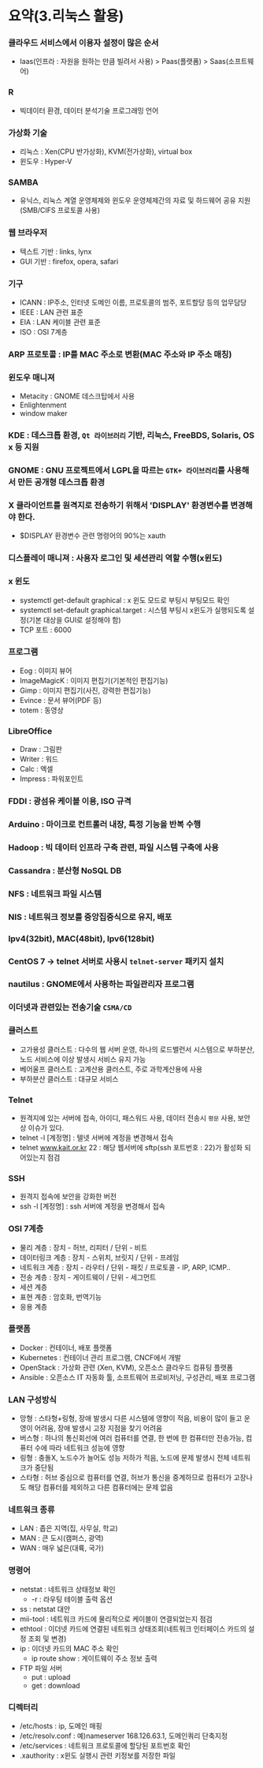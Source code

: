 # 요약(3.리눅스 활용)

### 클라우드 서비스에서 이용자 설정이 많은 순서
* Iaas(인프라 : 자원을 원하는 만큼 빌려서 사용) > Paas(플랫폼) > Saas(소프트웨어)

### R
* 빅데이터 환경, 데이터 분석기술 프로그래밍 언어

### 가상화 기술
* 리눅스 : Xen(CPU 반가상화), KVM(전가상화), virtual box
* 윈도우 : Hyper-V

### SAMBA
* 유닉스, 리눅스 계열 운영체제와 윈도우 운영체제간의 자료 및 하드웨어 공유 지원(SMB/CIFS 프로토콜 사용)

### 웹 브라우저
* 텍스트 기반 : links, lynx
* GUI 기반 : firefox, opera, safari

### 기구
* ICANN : IP주소, 인터넷 도메인 이름, 프로토콜의 범주, 포트할당 등의 업무담당
* IEEE : LAN 관련 표준
* EIA : LAN 케이블 관련 표준
* ISO : OSI 7계층

### ARP 프로토콜 : IP를 MAC 주소로 변환(MAC 주소와 IP 주소 매칭)

### 윈도우 매니져
* Metacity : GNOME 데스크탑에서 사용
* Enlightenment
* window maker

### KDE : 데스크톱 환경, `Qt 라이브러리` 기반, 리눅스, FreeBDS, Solaris, OS x 등 지원
### GNOME : GNU 프로젝트에서 LGPL을 따르는 `GTK+ 라이브러리`를 사용해서 만든 공개형 데스크톱 환경

### X 클라이언트를 원격지로 전송하기 위해서 'DISPLAY' 환경변수를 변경해야 한다. 
* $DISPLAY 환경변수 관련 명령어의 90%는 xauth

### 디스플레이 매니져 : 사용자 로그인 및 세션관리 역할 수행(x윈도)

### x 윈도
* systemctl get-default graphical : x 윈도 모드로 부팅시 부팅모드 확인
* systemctl set-default graphical.target : 시스템 부팅시 x윈도가 실행되도록 설정(기본 대상을 GUI로 설정해야 함)
* TCP 포트 : 6000

### 프로그램
* Eog : 이미지 뷰어
* ImageMagicK : 이미지 편집기(기본적인 편집기능)
* Gimp : 이미지 편집기(사진, 강력한 편집기능)
* Evince : 문서 뷰어(PDF 등)
* totem : 동영상

### LibreOffice
* Draw : 그림판
* Writer : 워드
* Calc : 엑셀
* Impress : 파워포인트

### FDDI : 광섬유 케이블 이용, ISO 규격
### Arduino : 마이크로 컨트롤러 내장, 특정 기능을 반복 수행
### Hadoop : 빅 데이터 인프라 구축 관련, 파일 시스템 구축에 사용
### Cassandra : 분산형 NoSQL DB
### NFS : 네트워크 파일 시스템
### NIS : 네트워크 정보를 중앙집중식으로 유지, 배포
### Ipv4(32bit), MAC(48bit), Ipv6(128bit)
### CentOS 7 -> telnet 서버로 사용시 `telnet-server` 패키지 설치
### nautilus : GNOME에서 사용하는 파일관리자 프로그램
### 이더넷과 관련있는 전송기술 `CSMA/CD`

### 클러스트
* 고가용성 클러스트 : 다수의 웹 서버 운영, 하나의 로드밸런서 시스템으로 부하분산, 노드 서비스에 이상 발생시 서비스 유지 가능
* 베어울프 클러스트 : 고계산용 클러스트, 주로 과학계산용에 사용
* 부하분산 클러스트 : 대규모 서비스

### Telnet
* 원격지에 있는 서버에 접속, 아이디, 패스워드 사용, 데이터 전송시 `평문` 사용, 보안상 이슈가 있다.
* telnet -l [계정명] : 텔넷 서버에 계정을 변경해서 접속
* telnet www.kait.or.kr 22 : 해당 웹서버에 sftp(ssh 포트번호 : 22)가 활성화 되어있는지 점검

### SSH
* 원격지 접속에 보안을 강화한 버전
* ssh -l [계정명] : ssh 서버에 계정을 변경해서 접속

### OSI 7계층
* 물리 계층 : 장치 - 허브, 리피터 / 단위 - 비트
* 데이터링크 계층 : 장치 - 스위치, 브릿지 / 단위 - 프레임
* 네트워크 계층 : 장치 - 라우터 / 단위 - 패킷 / 프로토콜 - IP, ARP, ICMP..
* 전송 계층 : 장치 - 게이트웨이 / 단위 - 세그먼트
* 세션 계층
* 표현 계층 : 암호화, 번역기능
* 응용 계층

### 플랫폼
* Docker : 컨테이너, 배포 플랫폼
* Kubernetes : 컨테이너 관리 프로그램, CNCF에서 개발
* OpenStack : 가상화 관련 (Xen, KVM), 오픈소스 클라우드 컴퓨팅 플랫폼
* Ansible : 오픈소스 IT 자동화 툴, 소프트웨어 프로비저닝, 구성관리, 배포 프로그램

### LAN 구성방식
* 망형 : 스타형+링형, 장애 발생시 다른 시스템에 영향이 적음, 비용이 많이 들고 운영이 어려움, 장애 발생시 고장 지점을 찾기 어려움
* 버스형 : 하나의 통신회선에 여러 컴퓨터를 연결, 한 번에 한 컴퓨터만 전송가능, 컴퓨터 수에 따라 네트워크 성능에 영향
* 링형 : 충돌X, 노드수가 늘어도 성능 저하가 적음, 노드에 문제 발생시 전체 네트워크가 중단됨
* 스타형 : 허브 중심으로 컴퓨터를 연결, 허브가 통신을 중계하므로 컴퓨터가 고장나도 해당 컴퓨터를 제외하고 다른 컴퓨터에는 문제 없음

### 네트워크 종류
* LAN : 좁은 지역(집, 사무실, 학교)
* MAN : 큰 도시(캠퍼스, 광역)
* WAN : 매우 넓은(대륙, 국가)

### 명령어
* netstat : 네트워크 상태정보 확인
  * -r : 라우팅 테이블 출력 옵션
* ss : netstat 대안
* mii-tool : 네트워크 카드에 물리적으로 케이블이 연결되었는지 점검
* ethtool : 이더넷 카드에 연결된 네트워크 상태조회(네트워크 인터페이스 카드의 설정 조회 및 변경)
* ip : 이더넷 카드의 MAC 주소 확인
  * ip route show : 게이트웨이 주소 정보 출력
* FTP 파일 서버
  * put : upload
  * get : download

### 디렉터리
* /etc/hosts : ip, 도메인 매핑
* /etc/resolv.conf : 예)nameserver 168.126.63.1, 도메인쿼리 단축지정
* /etc/services : 네트워크 프로토콜에 할당된 포트번호 확인
* .xauthority : x윈도 실행시 관련 키정보를 저장한 파일